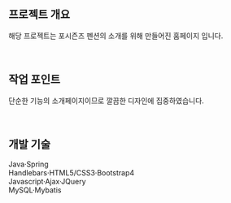 ## 프로젝트 개요

해당 프로젝트는 포시즌즈 펜션의 소개를 위해 만들어진 홈페이지 입니다.

<br/>

## 작업 포인트

단순한 기능의 소개페이지이므로 깔끔한 디자인에 집중하였습니다.

<br/>

## 개발 기술

Java·Spring
<br/>
Handlebars·HTML5/CSS3·Bootstrap4
<br/>
Javascript·Ajax·JQuery
<br/>
MySQL·Mybatis
<br/> 


